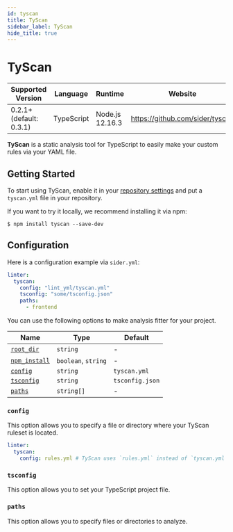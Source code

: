 ```yaml
---
id: tyscan
title: TyScan
sidebar_label: TyScan
hide_title: true
---
```


# TyScan

| Supported Version       | Language   | Runtime         | Website                         |
| ----------------------- | ---------- | --------------- | ------------------------------- |
| 0.2.1+ (default: 0.3.1) | TypeScript | Node.js 12.16.3 | https://github.com/sider/tyscan |

**TyScan** is a static analysis tool for TypeScript to easily make your custom rules via your YAML file.

## Getting Started

To start using TyScan, enable it in your [repository settings](../../getting-started/repository-settings.md)
and put a `tyscan.yml` file in your repository.

If you want to try it locally, we recommend installing it via npm:

```console
$ npm install tyscan --save-dev
```

## Configuration

Here is a configuration example via `sider.yml`:

```yaml
linter:
  tyscan:
    config: "lint_yml/tyscan.yml"
    tsconfig: "some/tsconfig.json"
    paths:
      - frontend
```

You can use the following options to make analysis fitter for your project.

| Name                                                                                        | Type                | Default         |
| ------------------------------------------------------------------------------------------- | ------------------- | --------------- |
| [`root_dir`](../../getting-started/custom-configuration.md#linteranalyzer_idroot_dir)       | `string`            | -               |
| [`npm_install`](../../getting-started/custom-configuration.md#linteranalyzer_idnpm_install) | `boolean`, `string` | -               |
| [`config`](#config)                                                                         | `string`            | `tyscan.yml`    |
| [`tsconfig`](#tsconfig)                                                                     | `string`            | `tsconfig.json` |
| [`paths`](#paths)                                                                           | `string[]`          | -               |

### `config`

This option allows you to specify a file or directory where your TyScan ruleset is located.

```yaml
linter:
  tyscan:
    config: rules.yml # TyScan uses `rules.yml` instead of `tyscan.yml` as the ruleset.
```

### `tsconfig`

This option allows you to set your TypeScript project file.

### `paths`

This option allows you to specify files or directories to analyze.
